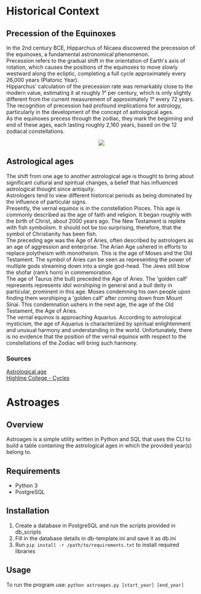 # Historical Context
## Precession of the Equinoxes
In the 2nd century BCE, Hipparchus of Nicaea discovered the precession of the equinoxes, a fundamental astronomical phenomenon.\
Precession refers to the gradual shift in the orientation of Earth's axis of rotation, which causes the positions of the equinoxes to move slowly westward along the ecliptic, completing a full cycle approximately every 26,000 years (Platonic Year).\
Hipparchus' calculation of the precession rate was remarkably close to the modern value, estimating it at roughly 1° per century, which is only slightly different from the current measurement of approximately 1° every 72 years.\
The recognition of precession had profound implications for astrology, particularly in the development of the concept of astrological ages.\
As the equinoxes precess through the zodiac, they mark the beginning and end of these ages, each lasting roughly 2,160 years, based on the 12 zodiacal constellations.

<p align="center">
  <img src="https://people.highline.edu/iglozman/classes/astronotes/media/zodiacage.gif">
</p>

## Astrological ages
The shift from one age to another astrological age is thought to bring about significant cultural and spiritual changes, a belief that has influenced astrological thought since antiquity.\
Astrologers tend to view different historical periods as being dominated by the influence of particular signs.\
Presently, the vernal equinox is in the constellation Pisces. This age is commonly described as the age of faith and religion. It began roughly with the birth of Christ, about 2000 years ago. The New Testament is replete with fish symbolism. It should not be too surprising, therefore, that the symbol of Christianity has been fish.\
The preceding age was the Age of Aries, often described by astrologers as an age of aggression and enterprise. The Arian Age ushered in efforts to replace polytheism with monotheism. This is the age of Moses and the Old Testament. The symbol of Aries can be seen as representing the power of multiple gods streaming down into a single god-head. The Jews still blow the shofar (ram’s horn) in commemoration.\
The age of Taurus (the bull) preceded the Age of Aries. The 'golden calf' represents represents idol worshiping in general and a bull deity in particular, prominent in this age. Moses condemning his own people upon finding them worshiping a 'golden calf' after coming down from Mount Sinai. This condemnation ushers in the next age, the age of the Old Testament, the Age of Aries.\
The vernal equinox is approaching Aquarius. According to astrological mysticism, the age of Aquarius is characterized by spiritual enlightenment and unusual harmony and understanding in the world. Unfortunately, there is no evidence that the position of the vernal equinox with respect to the constellations of the Zodiac will bring such harmony.

### Sources
[Astrological age](https://en.wikipedia.org/wiki/Astrological_age)\
[Highline College - Cycles](https://people.highline.edu/iglozman/classes/astronotes/cycles.htm)

# Astroages
## Overview
Astroages is a simple utility written in Python and SQL that uses the CLI to build a table containing the astrological ages in which the provided year(s) belong to.

## Requirements
- Python 3
- PostgreSQL

## Installation
1. Create a database in PostgreSQL and run the scripts provided in db_scripts
2. Fill in the database details in db-template.ini and save it as db.ini
3. Run `pip install -r /path/to/requirements.txt` to install required libraries

## Usage
To run the program use:
`python astroages.py [start_year] [end_year]`

